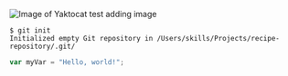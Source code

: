 ![Image of Yaktocat](https://octodex.github.com/images/yaktocat.png)
test adding image

```
$ git init
Initialized empty Git repository in /Users/skills/Projects/recipe-repository/.git/
```

``` javascript
var myVar = "Hello, world!";
```
